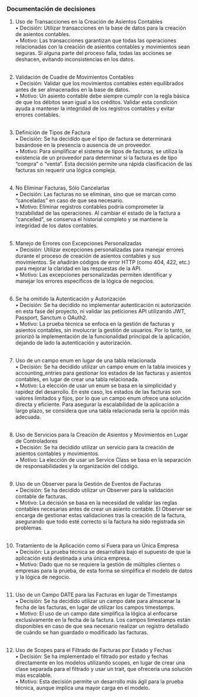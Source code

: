### Documentación de decisiones

1. Uso de Transacciones en la Creación de Asientos Contables</br>
	•	Decisión: Utilizar transacciones en la base de datos para la creación de asientos contables.</br>
	•	Motivo: Las transacciones garantizan que todas las operaciones relacionadas con la creación de asientos contables y movimientos sean seguras. Si alguna parte del proceso falla, todas las acciones se deshacen, evitando inconsistencias en los datos.</br></br>

2. Validación de Cuadre de Movimientos Contables</br>
	•	Decisión: Validar que los movimientos contables estén equilibrados antes de ser almacenados en la base de datos.</br>
	•	Motivo: Un asiento contable debe siempre cumplir con la regla básica de que los débitos sean igual a los créditos. Validar esta condición ayuda a mantener la integridad de los registros contables y evitar errores contables.</br></br>

3. Definición de Tipos de Factura</br>
	•	Decisión: Se ha decidido que el tipo de factura se determinará basándose en la presencia o ausencia de un proveedor.</br>
	•	Motivo: Para simplificar el sistema de tipos de facturas, se utiliza la existencia de un proveedor para determinar si la factura es de tipo “compra” o “venta”. Esta decisión permite una rápida clasificación de las facturas sin requerir una lógica compleja.</br></br>

5. No Eliminar Facturas, Sólo Cancelarlas</br>
	•	Decisión: Las facturas no se eliminan, sino que se marcan como “canceladas” en caso de que sea necesario.</br>
	•	Motivo: Eliminar registros contables podría comprometer la trazabilidad de las operaciones. Al cambiar el estado de la factura a "cancelled", se conserva el historial completo y se mantiene la integridad de los datos contables.</br></br>

6. Manejo de Errores con Excepciones Personalizadas</br>
	•	Decisión: Utilizar excepciones personalizadas para manejar errores durante el proceso de creación de asientos contables y sus movimientos. Se añadirán códigos de error HTTP (como 404, 422, etc.) para mejorar la claridad en las respuestas de la API.</br>
	•	Motivo: Las excepciones personalizadas permiten identificar y manejar los errores específicos de la lógica de negocios.</br></br>

7. Se ha omitido la Autenticación y Autorización</br>
    •	Decisión: Se ha decidido no implementar autenticación ni autorización en esta fase del proyecto, ni validar las peticiones API utilizando JWT, Passport, Sanctum o OAuth2.</br>
	•	Motivo: La prueba técnica se enfoca en la gestión de facturas y asientos contables, sin involucrar la gestión de usuarios. Por lo tanto, se priorizó la implementación de la funcionalidad principal de la aplicación, dejando de lado la autenticación y autorización.</br></br>

8. Uso de un campo enum en lugar de una tabla relacionada</br>
	•	Decisión: Se ha decidido utilizar un campo enum en la tabla invoices y accounting_entries para gestionar los estados de las facturas y asientos contables, en lugar de crear una tabla relacionada.</br>
	•	Motivo: La elección de usar un enum se basa en la simplicidad y rapidez del desarrollo. En este caso, los estados de las facturas son valores limitados y fijos, por lo que un campo enum ofrece una solución directa y eficiente. Para asegurar la escalabilidad de la aplicación a largo plazo, se considera que una tabla relacionada sería la opción más adecuada.</br></br>

9. Uso de Servicios para la Creación de Asientos y Movimientos en Lugar de Controladores</br>
	•	Decisión: Se ha decidido utilizar un servicio para la creación de asientos contables y movimientos.</br>
	•	Motivo: La elección de usar un Service Class se basa en la separación de responsabilidades y la organización del código.</br></br>

10. Uso de un Observer para la Gestión de Eventos de Facturas</br>
	•	Decisión: Se ha decidido utilizar un Observer para la validación contable de facturas.</br>
	•	Motivo: La decisión se basa en la necesidad de validar las reglas contables necesarias antes de crear un asiento contable. El Observer se encarga de gestionar estas validaciones tras la creación de la factura, asegurando que todo esté correcto si la factura ha sido registrada sin problemas.</br></br>

11.	Tratamiento de la Aplicación como si Fuera para un Única Empresa</br>
	•	Decisión: La prueba técnica se desarrollará bajo el supuesto de que la aplicación está destinada a una única empresa.</br>
	•	Motivo: Dado que no se requiere la gestión de múltiples clientes o empresas para la prueba, de esta forma se simplifica el modelo de datos y la lógica de negocio.</br></br>

13. Uso de un Campo DATE para las Facturas en lugar de Timestamps</br>
	•	Decisión: Se ha decidido utilizar un campo date para almacenar la fecha de las facturas, en lugar de utilizar los campos timestamps.</br>
	•	Motivo: El uso de un campo date simplifica la lógica al enfocarse exclusivamente en la fecha de la factura. Los campos timestamps están disponibles en caso de que sea necesario realizar un registro detallado de cuándo se han guardado o modificado las facturas.</br></br>

12.	Uso de Scopes para el Filtrado de Facturas por Estado y Fechas</br>
	•	Decisión: Se ha implementado el filtrado por estado y fechas directamente en los modelos utilizando scopes, en lugar de crear una clase separada para el filtrado y usar un trait, que ofrecería una solución más escalable.</br>
	•	Motivo: Esta decisión permite un desarrollo más ágil para la prueba técnica, aunque implica una mayor carga en el modelo.</br></br>
